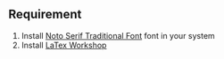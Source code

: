 ## Requirement

1. Install [Noto Serif Traditional Font](https://fonts.google.com/noto/specimen/Noto+Serif+TC?noto.query=noto+serif+tc) font in your system
2. Install [LaTex Workshop](https://marketplace.visualstudio.com/items?itemName=James-Yu.latex-workshop)